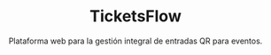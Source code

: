 ---
id: 1
lang: es
order: 1
type: Privado
platform: Web
title: TicketsFlow
subtitle: Plataforma web para la gestión integral de entradas QR para eventos.
description: Plataforma web que permite crear, distribuir y administrar entradas QR para eventos. Facilita a los organizadores el control de la venta de tickets, con registros de cantidad, tipos, precios, ingresos y gastos, ofreciendo una visión completa para la gestión financiera y operativa de cada evento.
characteristics:
    - Creación y gestión de eventos con roles diferenciados (dueño y organizador).
    - Panel de control con estadísticas en tiempo real mediante gráficos.
    - Sistema de entradas y tandas con precios configurables y reportes de ventas.
    - Escaneo de códigos QR para validar ingresos.
    - Gestión de invitados, historial de escaneos y lista negra.
    - Registro de actividad con trazabilidad completa de acciones.
    - Módulo de gastos e ingresos con control financiero del evento.
    - Flyer personalizado con integración de QR único.
    - Ranking de invitados y logros dentro del evento.
challenges:
    - Implementación de un sistema de roles y permisos flexible.
    - Generación dinámica de códigos QR únicos y seguros.
    - Integración de múltiples módulos en un panel unificado con visualización de datos.
    - Optimización del rendimiento para consultas en tiempo real.
    - Manejo de logs detallados y trazabilidad de acciones de usuarios.
skills:
    - React Js
    - Next js
    - Typescript
    - Tailwind Css
    - .NET
    - Entity Framework
    - SQL Server
    - DbDiagram
    - Linux
    - Nginx
images:
    - /portafolio/ticketsflow/1.png
    - /portafolio/ticketsflow/2.png
    - /portafolio/ticketsflow/3.png
    - /portafolio/ticketsflow/4.png
    - /portafolio/ticketsflow/5.png
    - /portafolio/ticketsflow/6.png
    - /portafolio/ticketsflow/7.png
    - /portafolio/ticketsflow/8.png
    - /portafolio/ticketsflow/9.png
    - /portafolio/ticketsflow/10.png
mockups:
    - /portafolio/mockups/ticketsflow/ticketsflow-1.png
    - /portafolio/mockups/ticketsflow/ticketsflow-2.png
librariesFrontend:
    - {
        name: chart.js,
        version: "4.5.0"
    }
    - {
        name: chartjs-plugin-datalabels,
        version: "2.2.0"
    }
    - {
        name: react-chartjs-2,
        version: "5.3.0"
    }
    - {
        name: jose,
        version: "5.2.4"
    }
    - {
        name: qrcode.react,
        version: "4.2.0"
    }
    - {
        name: react-qr-barcode-scanner,
        version: "2.1.6"
    }
librariesBackend:
    - {
        name: Authentication Jwt Bearer,
        version: "8.0.8"
    }
    - {
        name: AutoMapper,
        version: "13.0.1"
    }
---